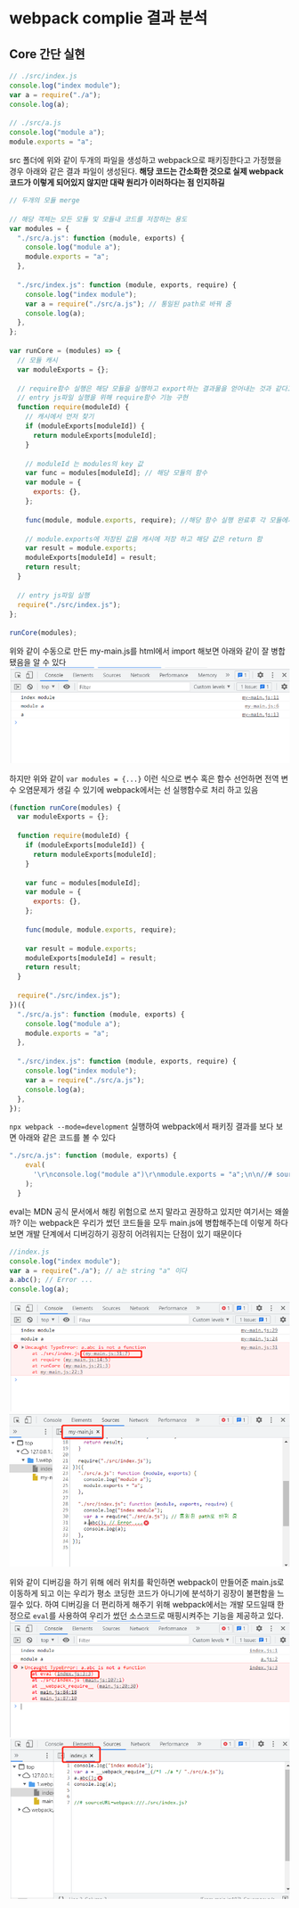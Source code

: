 # webpack complie 결과 분석

## Core 간단 실현

```js
// ./src/index.js
console.log("index module");
var a = require("./a");
console.log(a);

// ./src/a.js
console.log("module a");
module.exports = "a";
```

src 폴더에 위와 같이 두개의 파일을 생성하고 webpack으로 패키징한다고 가정했을 경우 아래와 같은 결과 파일이 생성된다.
**해당 코드는 간소화한 것으로 실제 webpack 코드가 이렇게 되어있지 않지만 대략 원리가 이러하다는 점 인지하길**

```js
// 두개의 모듈 merge

// 해당 객체는 모든 모듈 및 모듈내 코드를 저장하는 용도
var modules = {
  "./src/a.js": function (module, exports) {
    console.log("module a");
    module.exports = "a";
  },

  "./src/index.js": function (module, exports, require) {
    console.log("index module");
    var a = require("./src/a.js"); // 통일된 path로 바꿔 줌
    console.log(a);
  },
};

var runCore = (modules) => {
  // 모듈 캐시
  var moduleExports = {};

  // require함수 실행은 해당 모듈을 실행하고 export하는 결과물을 얻어내는 것과 같다고 보면 됨
  // entry js파일 실행을 위해 require함수 기능 구현
  function require(moduleId) {
    // 캐시에서 먼저 찾기
    if (moduleExports[moduleId]) {
      return moduleExports[moduleId];
    }

    // moduleId 는 modules의 key 값
    var func = modules[moduleId]; // 해당 모듈의 함수
    var module = {
      exports: {},
    };

    func(module, module.exports, require); //해당 함수 실행 완료후 각 모듈에서 export하는 값은 module.exports에 저장됨

    // module.exports에 저장된 값을 캐시에 저장 하고 해당 값은 return 함
    var result = module.exports;
    moduleExports[moduleId] = result;
    return result;
  }

  // entry js파일 실행
  require("./src/index.js");
};

runCore(modules);
```

위와 같이 수동으로 만든 my-main.js를 html에서 import 해보면 아래와 같이 잘 병합됐음을 알 수 있다
![Alt text](assets/my-module.png)

하지만 위와 같이 `var modules = {...}` 이런 식으로 변수 혹은 함수 선언하면 전역 변수 오염문제가 생길 수 있기에 webpack에서는 선 실행함수로 처리 하고 있음

```js
(function runCore(modules) {
  var moduleExports = {};

  function require(moduleId) {
    if (moduleExports[moduleId]) {
      return moduleExports[moduleId];
    }

    var func = modules[moduleId];
    var module = {
      exports: {},
    };

    func(module, module.exports, require);

    var result = module.exports;
    moduleExports[moduleId] = result;
    return result;
  }

  require("./src/index.js");
})({
  "./src/a.js": function (module, exports) {
    console.log("module a");
    module.exports = "a";
  },

  "./src/index.js": function (module, exports, require) {
    console.log("index module");
    var a = require("./src/a.js");
    console.log(a);
  },
});
```

`npx webpack --mode=development` 실행하여 webpack에서 패키징 결과를 보다 보면 아래와 같은 코드를 볼 수 있다

```js
"./src/a.js": function (module, exports) {
    eval(
      '\r\nconsole.log("module a")\r\nmodule.exports = "a";\n\n//# sourceURL=webpack:///./src/a.js?'
    );
  }
```

eval는 MDN 공식 문서에서 해킹 위험으로 쓰지 말라고 권장하고 있지만 여기서는 왜쓸까?
이는 webpack은 우리가 썼던 코드들을 모두 main.js에 병합해주는데 이렇게 하다 보면 개발 단계에서 디버깅하기 굉장히 어려워지는 단점이 있기 때문이다

```js
//index.js
console.log("index module");
var a = require("./a"); // a는 string "a" 이다
a.abc(); // Error ...
console.log(a);
```

![Alt text](assets/error.png)
![Alt text](assets/error-debuging.png)

위와 같이 디버깅을 하기 위해 에러 위치를 확인하면 webpack이 만들어준 main.js로 이동하게 되고 이는 우리가 평소 코딩한 코드가 아니기에 분석하기 굉장이 불편함을 느낄수 있다. 하여 디버깅을 더 편리하게 해주기 위해 webpack에서는 개발 모드일때 한정으로 `eval`를 사용하여 우리가 썼던 소스코드로 매핑시켜주는 기능을 제공하고 있다.
![Alt text](assets/eval-error.png)
![Alt text](assets/eval-error-debuging.png)
